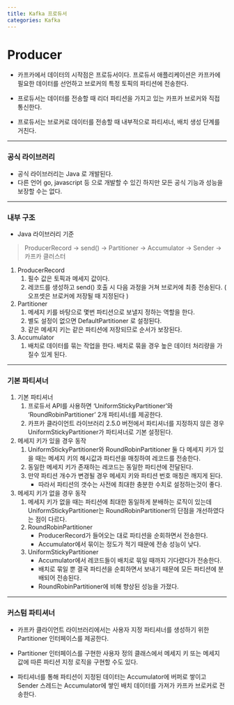 ```yaml
---
title: Kafka 프로듀서
categories: Kafka
---
```


# Producer

- 카프카에서 데이터의 시작점은 프로듀서이다. 프로듀서 애플리케이션은 카프카에 필요한 데이터를 선언하고 브로커의 특정 토픽의 파티션에 전송한다.

- 프로듀서는 데이터를 전송할 때 리더 파티션을 가지고 있는 카프카 브로커와 직접 통신한다. 

- 프로듀서는 브로커로 데이터를 전송할 때 내부적으로 파티셔너, 배치 생성 단계를 거친다.

---

### 공식 라이브러리

- 공식 라이브러리는 Java 로 개발된다.
- 다른 언어 go, javascript 등 으로 개발할 수 있긴 하지만 모든 공식 기능과 성능을 보장할 수는 없다.

---

### 내부 구조

- Java 라이브러리 기준

> ProducerRecord → send() → Partitioner → Accumulator → Sender → 카프카 클러스터
> 
1. ProducerRecord
    1. 필수 값은 토픽과 메세지 값이다.
    2. 레코드를 생성하고 send() 호출 시 다음 과정을 거쳐 브로커에 최종 전송된다. ( 오프셋은 브로커에 저장될 때 지정된다 )
2. Partitioner
    1. 메세지 키를 바탕으로 몇번 파티션으로 보낼지 정하는 역할을 한다.
    2. 별도 설정이 없으면 DefaultPartitioner 로 설정된다.
    3. 같은 메세지 키는 같은 파티션에 저장되므로 순서가 보장된다.
3. Accumulator
    1. 배치로 데이터를 묶는 작업을 한다. 배치로 묶을 경우 높은 데이터 처리량을 가질수 있게 된다.
    
---

### 기본 파티셔너

1. 기본 파티셔너
    1. 프로듀서 API를 사용하면 ‘UniformStickyPartitioner’와 ‘RoundRobinPartitioner’ 2개 파티셔너를 제공한다.
    2. 카프카 클라이언트 라이브러리 2.5.0 버전에서 파티셔너를 지정하지 않은 경우 UniformStickyPartitioner가 파티셔너로 기본 설정된다.
2. 메세지 키가 있을 경우 동작
    1. UniformStickyPartitioner와 RoundRobinPartitioner 둘 다 메세지 키가 있을 때는 메세지 키의 해시값과 파티션을 매칭하여 레코드를 전송한다.
    2. 동일한 메세지 키가 존재하는 레코드는 동일한 파티션에 전달된다.
    3. 만약 파티션 개수가 변경될 경우 메세지 키와 파티션 번호 매칭은 깨지게 된다.
        - 따라서 파티션의 갯수는 사전에 최대한 충분한 수치로 설정하는것이 좋다.
3. 메세지 키가 없을 경우 동작
    1. 메세지 키가 없을 때는 파티션에 최대한 동일하게 분배하는 로직이 있는데 UniformStickyPartitioner는 RoundRobinPartitioner의 단점을 개선하였다는 점이 다르다.
    2. RoundRobinPartitioner
        - ProducerRecord가 들어오는 대로 파티션을 순회하면서 전송한다.
        - Accumulator에서 묶이는 정도가 적기 때문에 전송 성능이 낮다.
    3. UniformStickyPartitioner
        - Accumulator에서 레코드들이 배치로 묶일 때까지 기다렸다가 전송한다.
        - 배치로 묶일 뿐 결국 파티션을 순회하면서 보내기 때문에 모든 파티션에 분배되어 전송된다.
        - RoundRobinPartitioner에 비해 향상된 성능을 가졌다.

---

### 커스텀 파티셔너

- 카프카 클라이언트 라이브러리에서는 사용자 지정 파티셔너를 생성하기 위한 Partitioner 인터페이스를 제공한다.

- Partitioner 인터페이스를 구현한 사용자 정의 클래스에서 메세지 키 또는 메세지 값에 따른 파티션 지정 로직을 구현할 수도 있다.

- 파티셔너를 통해 파티션이 지정된 데이터는 Accumulator에 버퍼로 쌓이고 Sender 스레드는 Accumulator에 쌓인 배치 데이터를 가져가 카프카 브로커로 전송한다.